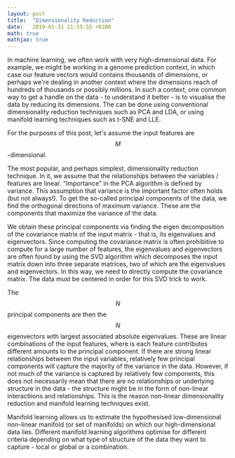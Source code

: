 ```yaml
---
layout: post
title:  "Dimensionality Reduction"
date:   2019-01-31 21:55:55 +0200
math: true
mathjax: true
---
```



In machine learning, we often work with very high-dimensional data. For example, we might be working in a genome prediction context, in which case our feature vectors would contains thousands of dimensions, or perhaps we're dealing in another context where the dimensions reach of hundreds of thousands or possibly millions. In such a context, one common way to get a handle on the data - to understand it better - is to visualise the data by reducing its dimensions. The can be done using conventional dimensionality reduction techniques such as PCA and LDA, or using manifold learning techniques such as t-SNE and LLE.

For the purposes of this post, let's assume the input features are $$ M $$-dimensional.

The most popular, and perhaps simplest, dimensionality reduction technique. In it, we assume that the relationships between the variables / features are linear. "Importance" in the PCA algorithm is defined by variance. This assumption that variance is the important factor often holds (but not always!). To get the so-called principal components of the data, we find the orthogonal directions of maximum variance. These are the components that maximize the variance of the data.

We obtain these principal components via finding the eigen decomposition of the covariance matrix of the input matrix - that is, its eigenvalues and eigenvectors. Since computing the covariance matrix is often prohibitive to compute for a large number of features, the eigenvalues and eigenvectors are often found by using the SVD algorithm which decomposes the input matrix down into three separate matrices, two of which are the eigenvalues and eigenvectors. In this way, we need to directly compute the covariance matrix. The data must be centered in order for this SVD trick to work.

The $$ N $$ principal components are then the $$ N $$ eigenvectors with largest associated absolute eigenvalues. These are linear combinations of the input features, where is each feature contributes different amounts to the principal component. If there are strong linear relationships between the input variables, relatively few principal components will capture the majority of the variance in the data. However, if not much of the variance is captured by relatively few components, this does not necessarily mean that there are no relationships or underlying structure in the data - the structure might be in the form of non-linear interactiions and relationships. This is the reason non-linear dimensionality reduction and manifold learning techniques exist.

Manifold learning allows us to estimate the hypothesised low-dimensional non-linear manifold (or set of manifolds) on which our high-dimensional data lies. Different manifold learning algorithms optimise for different criteria depending on what type of structure of the data they want to capture - local or global or a combination.
